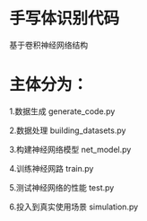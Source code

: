 # 手写体识别代码
基于卷积神经网络结构

# 主体分为：

1.数据生成   generate_code.py

2.数据处理 building_datasets.py

3.构建神经网络模型 net_model.py

4.训练神经网路 train.py

5.测试神经网络的性能 test.py

6.投入到真实使用场景 simulation.py

